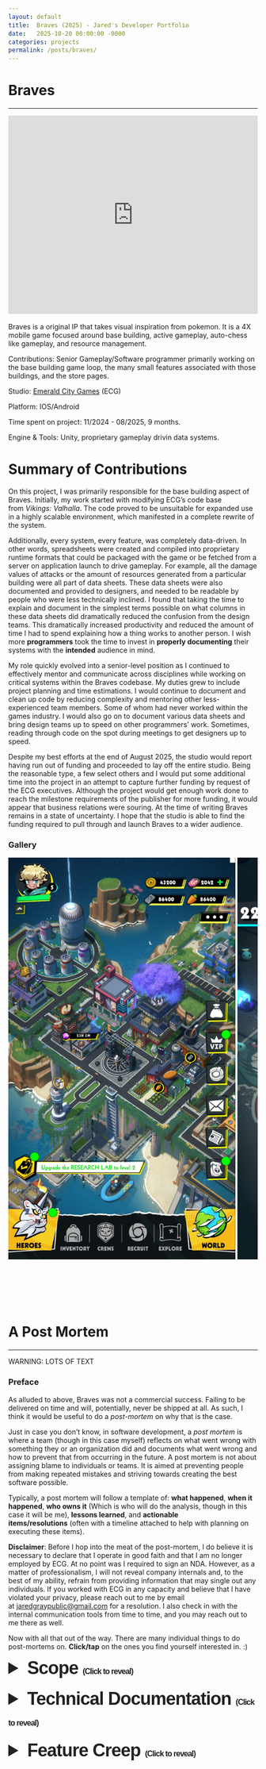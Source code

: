 ```yaml
---
layout: default
title:  Braves (2025) - Jared's Developer Portfolio
date:   2025-10-20 00:00:00 -0000
categories: projects
permalink: /posts/braves/
---
```

<style>
div.scroll-container {
  overflow: auto;
  color:#ffffffac;
  white-space: nowrap;
  height:900px;
}
div.scroll-container img {
  height:90%;
}
summary.summary-header {
  margin: 10px 0;
  font-weight: 700;
  color:#222222;
  font-family: 'Lucida Grande', 'Calibri', Helvetica, Arial, sans-serif;
  letter-spacing: -1px;
  font-size: 36px;
}
summarysmall {
  margin: 10px 0;
  font-weight: 700;
  color:#222222;
  font-family: 'Lucida Grande', 'Calibri', Helvetica, Arial, sans-serif;
  font-size: 16px;
}
</style>
# Braves
---
<iframe width="100%" height="400" src="https://youtube.com/embed/S8YJPGOaBJ4?si=RIcH0wUYImfi-LqA&autoplay=1&mute=1" title="YouTube video player" frameborder="0" allow="accelerometer; autoplay; clipboard-write; encrypted-media; gyroscope; picture-in-picture; web-share" referrerpolicy="strict-origin-when-cross-origin" allowfullscreen></iframe>

Braves is a original IP that takes visual inspiration from pokemon. It is a 4X mobile game focused around base building, active gameplay, auto-chess like gameplay, and resource management.

Contributions: Senior Gameplay/Software programmer primarily working on the base building game loop, the many small features associated with those buildings, and the store pages. 

Studio: <a href="https://www.emeraldcitygames.ca/">Emerald City Games</a> (ECG)

Platform: IOS/Android

Time spent on project: 11/2024 - 08/2025, 9 months.

Engine & Tools: Unity, proprietary gameplay drivin data systems.

# Summary of Contributions

On this project, I was primarily responsible for the base building aspect of Braves. Initially, my work started with modifying ECG’s code base from *Vikings: Valhalla*. The code proved to be unsuitable for expanded use in a highly scalable environment, which manifested in a complete rewrite of the system.

Additionally, every system, every feature, was completely data-driven. In other words, spreadsheets were created and compiled into proprietary runtime formats that could be packaged with the game or be fetched from a server on application launch to drive gameplay. For example, all the damage values of attacks or the amount of resources generated from a particular building were all part of data sheets. These data sheets were also documented and provided to designers, and needed to be readable by people who were less technically inclined. I found that taking the time to explain and document in the simplest terms possible on what columns in these data sheets did dramatically reduced the confusion from the design teams. This dramatically increased productivity and reduced the amount of time I had to spend explaining how a thing works to another person. I wish more **programmers** took the time to invest in **properly documenting** their systems with the **intended** audience in mind.

My role quickly evolved into a senior-level position as I continued to effectively mentor and communicate across disciplines while working on critical systems within the Braves codebase. My duties grew to include project planning and time estimations. I would continue to document and clean up code by reducing complexity and mentoring other less-experienced team members. Some of whom had never worked within the games industry. I would also go on to document various data sheets and bring design teams up to speed on other programmers’ work. Sometimes, reading through code on the spot during meetings to get designers up to speed.

Despite my best efforts at the end of August 2025, the studio would report having run out of funding and proceeded to lay off the entire studio. Being the reasonable type, a few select others and I would put some additional time into the project in an attempt to capture further funding by request of the ECG executives. Although the project would get enough work done to reach the milestone requirements of the publisher for more funding, it would appear that business relations were souring. At the time of writing Braves remains in a state of uncertainty. I hope that the studio is able to find the funding required to pull through and launch Braves to a wider audience.

<h3>Gallery</h3>
<div class="scroll-container">
  <img src="/assets/images/braves/Braves_Base.jpg" alt="">
  <img src="/assets/images/braves/Braves_Battle.jpg" alt="">
  <img src="/assets/images/braves/Braves_Base_CometCore.jpg" alt="">
  <img src="/assets/images/braves/Braves_Dailies.jpg" alt="">
</div>

# A Post Mortem

---

WARNING: LOTS OF TEXT

### Preface

As alluded to above, Braves was not a commercial success. Failing to be delivered on time and will, potentially, never be shipped at all. As such, I think it would be useful to do a *post-mortem* on why that is the case.

Just in case you don’t know, in software development, a *post mortem* is where a team (though in this case myself) reflects on what went wrong with something they or an organization did and documents what went wrong and how to prevent that from occurring in the future. A post mortem is not about assigning blame to individuals or teams. It is aimed at preventing people from making repeated mistakes and striving towards creating the best software possible.

Typically, a post mortem will follow a template of: **what happened**, **when it happened**, **who owns it** (Which is who will do the analysis, though in this case it will be me), **lessons learned**, and **actionable items/resolutions** (often with a timeline attached to help with planning on executing these items).

**Disclaimer**: Before I hop into the meat of the post-mortem, I do believe it is necessary to declare that I operate in good faith and that I am no longer employed by ECG. At no point was I required to sign an NDA. However, as a matter of professionalism, I will not reveal company internals and, to the best of my ability, refrain from providing information that may single out any individuals. If you worked with ECG in any capacity and believe that I have violated your privacy, please reach out to me by email at jaredgraypublic@gmail.com for a resolution. I also check in with the internal communication tools from time to time, and you may reach out to me there as well.

Now with all that out of the way. There are many individual things to do post-mortems on. **Click/tap** on the ones you find yourself interested in. :)

<!-- Scope -->
<details markdown="1">
  <summary class="summary-header">Scope <summarysmall>(Click to reveal)</summarysmall></summary>
  <h4>What Went Wrong?</h4>
  
  The scope of Braves was criminally misunderstood. The game was intended to be completed within an 8-month timeline, featuring a plethora of features inspired by and equivalent to <a href="https://www.lastwar.com/en/home.html?1758595519518">Last War</a> and <a href="https://activity-afkjourney.farlightgames.com/GW-I2505031/">AFK Journey</a>. These are games made by studios with 50-200 employees and far longer timelines. 8 months was incredibly ambitious for a team of roughly 16. With the resources available and with the hindsight of knowing the true timeline, it is clear that the project required more time, money, and manpower to complete.

  Also, the <a href="https://en.wikipedia.org/wiki/Game_design_document">Game Design Document (GDD)</a> was not nearly complete enough to be actioned on. A GDD is a document which changes over the course of a project. In the case of Braves, the GDD did not fulfill the requirements of the contract and led various teams astray. It also had contradictions and did not explain exactly what was needed.
  
  <h4>When did it Happen?</h4>
  
  At the beginning of the project, prior to pulling the production trigger.
  
  <h4>Lessons learned?</h4>

  - More features mean a larger scope. Larger scopes mean more complexity. More complexity requires more resources and more planning.
  - A GDD that does not fulfill publisher requirements and/or is not complete or ambiguous will cause a great deal of time to be wasted. Teams will work towards differing goals, and work done will often be lost or thrown aside as a result.

  <h4>Resolutions</h4>
  
  Braves is missing a **Game Treatment**. In my experience, successful games typically have a Game Treatment that accompanies a GDD as part of the green lighting process. I really see the GDD as a High Level Design Document that provides a guiding light and the treatment as the blueprint on how the game is going to get done. Some say a treatment should be short, others long. In my opinion, a good game treatment should step through each game feature in detail. For each feature, it must:
  
  - Describe the feature and how it will be used.
  - List the tools to be used.
  - List the tools that need to be created.
  - List all the dependencies for the feature. This includes other systems, features, backend infrastructure, etc..
  - List what disciplines are involved.
  
  After making a treatment, it will be much easier to scope the project and get an idea of how feasible the game is to create. It should also be more obvious how long each feature will take, in addition to identifying the riskiest parts of the project. Most importantly, it helps you get realistic.
</details>

<!-- Technical Documentation -->
<details markdown="1">
  <summary class="summary-header">Technical Documentation <summarysmall>(Click to reveal)</summarysmall></summary>
  <h4>What Went Wrong?</h4>
  
  Simply put, very few people wrote documentation.
  
  <h4>When did it Happen?</h4>
  
  Before starting the project. Specifically, the code base used as a foundation. It lacked any form of technical documentation whatsoever. Work done on the code base during Braves did include technical documentation, but it was provided by a few programmers and was not a pattern that was enforced by policy.
  
  <h4>Who owns it?</h4>
  
  The entire code team.

  <h4>Lessons learned?</h4>
  
  - A lack of documentation means a world of headaches later. The human mind is not perfect, and recalling the intent and steps of complex processes from is not a sustainable way to ensure the longevity of a system.
  - No documentation can often mean that understanding a system to make a few edits takes just as long as rewriting it from the ground up.
  - It is difficult to track down changes in versioning software without adequate logs/commit comments.
  - The future programmers will thank you.

  <h4>Resolutions</h4>

  It should be a company policy to properly document your work in code and in intermediate formats, anywhere a designer or other person is likely to make changes. For things like versioning software and releases, it should be required to write patch notes or logs of what changes have occurred.

  When new tasks are created, the programmer/person creating the timeline for a task should include documentation as a factor when determining task duration.
  
  If a project is severely out of date with documentation or lacks it entirely, a good strategy to eliminate both tech debt and documentation woes is to dedicate a fixed period of time each day towards improving it. Adding some time onto tasks to make room for this at the end of a workday is a way to evenly distribute that workload over a period of time.
  
  <h4>Personal Remarks</h4>

  As a professional, I make every effort when programming to ensure that the code I write is error-free and understandable. This includes documentation both in and outside of code. I advocated for better documentation on Braves, but fear it fell on deaf ears. Or perhaps I needed to make a greater push for it. Regardless, I wish to give an example of good documentation from Braves. Let’s take this function call.

```c#
private bool CanUpgrade(out ECheckUpgradeMask detailedResult, 
                        ECheckUpgradeMask mask = ECheckUpgradeMask.MaskAll)
```

  This function is part of a building. It’s easy to infer just by looking that it allows you to check whether or not a building is upgradable. But there are a couple of arguments that don’t make sense at first glance. Why do you need a detailed result? Shouldn’t it just be true or false? And what the heck do I need a mask for anyway?
  
  As a developer that cares about who reads my code, I think that **THE MOST IMPORTANT** reason you have comments and technical documentation is to convey the **INTENT** of a system or given piece of code. Given the context of the comments/summary around the code, it becomes plain how it’s meant to be used.

```c#
/// <summary>
/// Preforms a general check to see if this building is upgradable. Respects whether
/// or not it is selectable + costs + any other requirements.
/// Also checks to see if the next upgrade is even valid...<br><br></br></br>Use the
/// <paramref name="mask"/> parameter to opt out of checking specific requirements.
/// </summary>
/// <param name="detailedResult">
/// Mask matching any check that would cause this to return false. detailedResult is
/// <see cref="ECheckUpgradeMask.None"/> when the return value is true.
/// </param>
/// <param name="mask">
/// Optional mask to specify which checks you want to preform. Sometimes, UI will 
/// only want to check specific relevant things. <br></br>E.g. would this be 
/// upgradable excluding building costs? (Useful when using premium currencey 
/// instead of normal costs)
/// </param>
/// <returns>
/// True if the user should be able to upgrade this building in reference
/// to the given mask. False otherwise.
/// </returns>
private bool CanUpgrade(out ECheckUpgradeMask detailedResult, 
                        ECheckUpgradeMask mask = ECheckUpgradeMask.MaskAll)
```

  Reading the comments, we now know that our original assumption is correct, where true means it can be upgraded and false means that it cannot. But we can also use the mask to narrow down our query, which might be useful. We also get a reason why an upgrade is not doable when the *detailedResult* is not *None*. Moving on to the mask portion of this, we might ask why the default value for '*mask*' is *MaskAll?*
  
  Well, because I care about who reads this we can inspect the definition of ECheckUpgradeMask and find out that…

```c#
/// <summary>
/// Enum mask for <see cref="CanUpgrade"/> which allows you to make precise checks
/// based on your scenario. Typical scenarios such as:<br></br>
///  - <see cref="ECheckUpgradeMask.MaskAll"/>,<br></br>
///  - <see cref="ECheckUpgradeMask.MaskInstant"/>,<br></br>
///  - <see cref="ECheckUpgradeMask.MaskRush"/><br></br>
/// are provided for common use cases.
/// </summary>
public enum ECheckUpgradeMask : int
{
	Unknown = -1,
	None = 0b0,
	/// <summary>CanUpgrade returns false when the upgrade queue is at capacity.</summary>
	ConstructionQueueFull = 0b1,
	/// <summary>CanUpgrade returns false when progression is blocked. See <seealso cref="Data.BaseProgressionData.IsBlocked"/></summary>
	ProgressionBlocked = 0b10,
	/// <summary>CanUpgrade returns false when the building is not selectable. See <seealso cref="PlayerBuilding.IsSelectable"/></summary>
	IsSelectable = 0b100,
	/// <summary>CanUpgrade returns false when the building does not have the all other buildings listed as a requirement built.</summary>
	HasBuildingRequirements = 0b1000,
	/// <summary>CanUpgrade returns false when the headquaters level is not high enough.</summary>
	HeadquartersLevel = 0b10000,
	/// <summary>CanUpgrade returns false when the user lacks resources to upgrade the building.</summary>
	BuildingCost = 0b100000,
	/// <summary>
	/// CanUpgrade returns false when the user does not have enough hard currency to instantly complete the building.
	/// This does accommodate the factional cost of hard currency as an upgrade is occuring.
	/// </summary>
	PremiumCost = 0b1000000,
	/// <summary>CanUpgrade returns false when the building is not in the None or Rubble state.</summary>
	MutableState = 0b10000000,
	/// <summary>
	/// When can upgrade passes with this mask, the conditions to begin upgrading a building from rubble to it's first functional state
	/// is satisfied. The only difference between this and <see cref="MaskAll"/> is that costs are omitted to ensure that the rubble state
	/// always has the bubble above the building plot.
	/// </summary>
	MaskRestore = ConstructionQueueFull | ProgressionBlocked | IsSelectable | HasBuildingRequirements | HeadquartersLevel | MutableState,
	/// <summary>When CanUpgrade passes with this mask, the conditions to begin upgrading a building are considered complete.</summary>
	MaskAll = ConstructionQueueFull | ProgressionBlocked | IsSelectable | HasBuildingRequirements | HeadquartersLevel | BuildingCost | MutableState,
	/// <summary>When CanUpgrade passes with this mask, the conditions to instantly complete a building are considered complete.</summary>
	MaskInstant = ConstructionQueueFull | ProgressionBlocked | IsSelectable | HasBuildingRequirements | HeadquartersLevel | PremiumCost | MutableState,
	/// <summary>When CanUpgrade passes with this mask, the conditions to rush an upgrade are considered complete.</summary>
	MaskRush = PremiumCost,
}
 ```

  Not only do the comments around the masks and bitmask portions tell you exactly what they’re meant to do, but they also use references to other data structures and functions. They are useful to other programmers because they can use a **Find All References/Find Signature** refactoring operation in their <a href="https://en.wikipedia.org/wiki/Integrated_development_environment">IDE</a> to see the code that is being referred to by the comment.

  Good documentation makes it easy to understand the intent of the author AND provides the information necessary to change it. All that to say it should be plainly obvious to other programmers that…

```c#
if (building.CanUpgrade(out _, ECheckUpgradeMask.PremiumCost)) { ... }
```

  …is checking to see if a building is upgradable with ONLY the game’s premium currency and is ignoring any other game state factors.

  Oh, and as one final note, you might’ve seen that the CanUpgrade call is private. That’s because there is a…

```c#
public bool CanUpgrade(out ECheckUpgradeMask detailedResult, 
                      ECheckUpgradeMask mask = ECheckUpgradeMask.MaskAll,
                      bool logFailures = true)
```

…function that wraps the call, which enables printing a warning on development builds to the console to inform programmers/designers of when an upgrade fails, which building it failed on, and for what reason. Isn’t that nice?
</details>

<!-- Feature Creep -->
<details markdown="1">
  <summary class="summary-header">Feature Creep <summarysmall>(Click to reveal)</summarysmall></summary>

  <h4>What Went Wrong?</h4>

  Due to the wording in the contract between the publisher and ECG on Braves, features proposed by the publisher were required to be a part of the game without affecting the timeline.

  <h4>When did it Happen?</h4>

  Consistently throughout development.

  <h4>Who owns it?</h4>

  Leadership and Project Management.

  <h4>Lessons learned?</h4>

  Unfortunately, I was not involved in the communications between the publisher and studio and do not have enough information to properly address the lessons learned. But I can glean much from the handling of feature creep. And this is apparent to me:

  - No is a powerful word that must be invoked when requests are made outside the scope of the project.
  - When additions or removals are made to a project, the deadlines should be appropriately modified to reflect them.
  - Evaluating additions to the project is time taken away from the project. That loss should not be neglected; rather, it should be included.
  - Setting clear boundaries on what a project is meant to be. The GDD/Game Treatment is your bible and guiding light. Altering it must be done with care.
  - *“BioWare Magic”* is not real. You cannot materialize features out of the ether. No matter what a team says, no work is free.
  - Be wary of referencing other games in contracts or as minimum targets. Attempting to re-create another game instead of crafting your own will inevitably lead to the creeping of features you weren’t aware of when assessing other products.

  <h4>Resolutions</h4>

  Renegotiate the current contractual obligations to be something achievable. Sometimes it becomes apparent that it will be impossible to fulfill a contract in a way that is satisfactory. When this occurs, you should be ready to enter into negotiations. Failing is often worse than underdelivering on the original idea. Ideally, you can pivot into something else at a lower cost.

  As a programmer, I don’t always have a say in the choice of features in a game. However, pushing back on new features is a good way to prevent creep. Sometimes a designer gets a little overzealous and this mitigates the “want to haves” in a game.

  Cutting parts of or entire other features is another way to create room in a schedule to permit some feature creep. Use sparingly.

  Allocating more resources or granting additional time to fulfill new features is required when adding new features. Get real, if you can’t find the time, then it gets cut.
</details>
